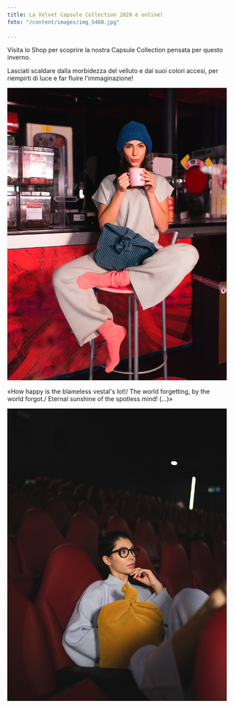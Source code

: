 ```yaml
---
title: La Velvet Capsule Collection 2020 è online!
foto: "/content/images/img_5468.jpg"

---
```

Visita lo Shop per scoprire la nostra Capsule Collection pensata per questo inverno.

Lasciati scaldare dalla morbidezza del velluto e dai suoi colori accesi, per riempirti di luce e far fluire l'immaginazione!

![](/content/images/img_4961-copy.jpg)

«How happy is the blameless vestal's lot!/ The world forgetting, by the world forgot./ Eternal sunshine of the spotless mind! (...)»

![](/content/images/img_4804.jpg)